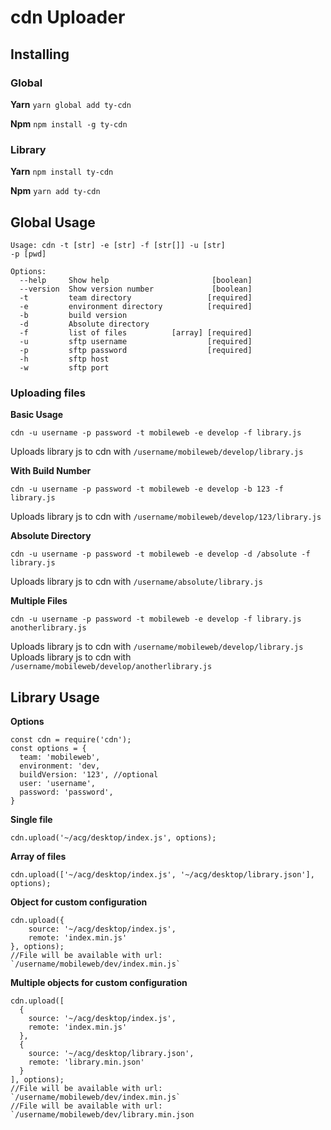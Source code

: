 # cdn Uploader

## Installing

### Global

**Yarn**
`yarn global add ty-cdn`

**Npm**
`npm install -g ty-cdn`

### Library

**Yarn**
`npm install ty-cdn`

**Npm**
`yarn add ty-cdn`

## Global Usage

```
Usage: cdn -t [str] -e [str] -f [str[]] -u [str]
-p [pwd]

Options:
  --help     Show help                       [boolean]
  --version  Show version number             [boolean]
  -t         team directory                 [required]
  -e         environment directory          [required]
  -b         build version
  -d         Absolute directory
  -f         list of files          [array] [required]
  -u         sftp username                  [required]
  -p         sftp password                  [required]
  -h         sftp host
  -w         sftp port
```

### Uploading files

**Basic Usage**

`cdn -u username -p password -t mobileweb -e develop -f library.js`

Uploads library js to cdn with `/username/mobileweb/develop/library.js`

**With Build Number**

`cdn -u username -p password -t mobileweb -e develop -b 123 -f library.js`

Uploads library js to cdn with `/username/mobileweb/develop/123/library.js`

**Absolute Directory**

`cdn -u username -p password -t mobileweb -e develop -d /absolute -f library.js`

Uploads library js to cdn with `/username/absolute/library.js`

**Multiple Files**

`cdn -u username -p password -t mobileweb -e develop -f library.js anotherlibrary.js`

Uploads library js to cdn with `/username/mobileweb/develop/library.js`
Uploads library js to cdn with `/username/mobileweb/develop/anotherlibrary.js`


## Library Usage

**Options**
```
const cdn = require('cdn');
const options = {
  team: 'mobileweb',
  environment: 'dev,
  buildVersion: '123', //optional
  user: 'username',
  password: 'password',
}
```

**Single file**
```
cdn.upload('~/acg/desktop/index.js', options);
```

**Array of files**
```
cdn.upload(['~/acg/desktop/index.js', '~/acg/desktop/library.json'], options);
```

**Object for custom configuration**
```
cdn.upload({
    source: '~/acg/desktop/index.js',
    remote: 'index.min.js'
}, options);
//File will be available with url: `/username/mobileweb/dev/index.min.js`
```

**Multiple objects for custom configuration**
```
cdn.upload([
  {
    source: '~/acg/desktop/index.js',
    remote: 'index.min.js'
  },
  {
    source: '~/acg/desktop/library.json',
    remote: 'library.min.json'
  }
], options);
//File will be available with url: `/username/mobileweb/dev/index.min.js`
//File will be available with url: `/username/mobileweb/dev/library.min.json
```
